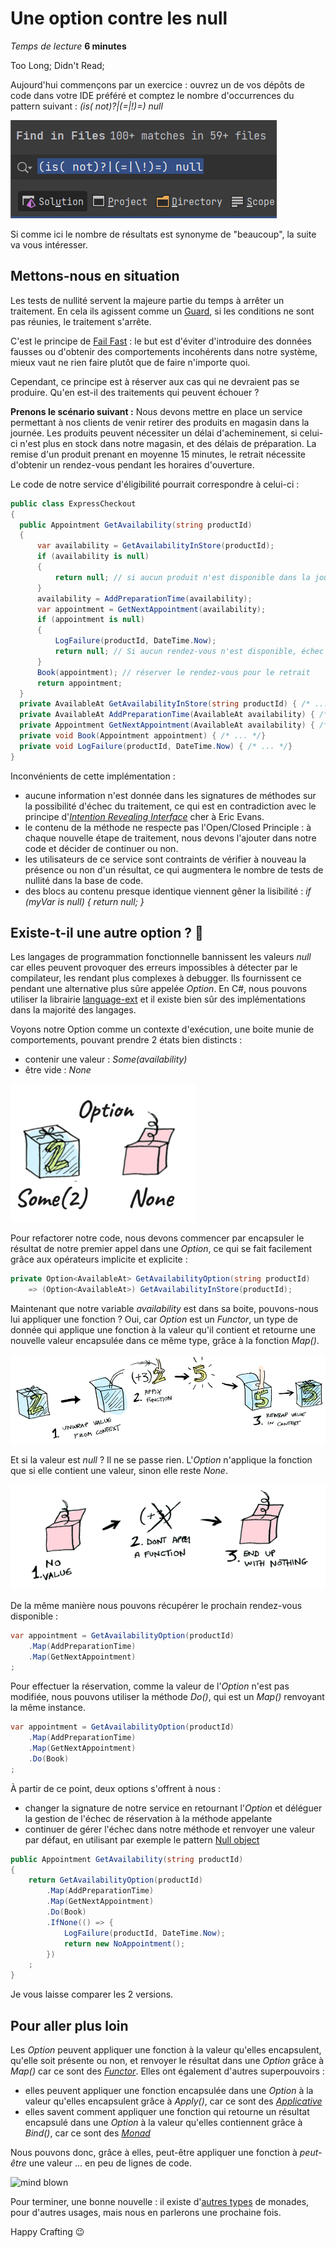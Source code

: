 # Une option contre les null
*Temps de lecture* **6 minutes**

Too Long; Didn't Read;
>
 
Aujourd'hui commençons par un exercice : ouvrez un de vos dépôts de code dans votre IDE préféré et comptez le nombre d'occurrences du pattern suivant : *(is( not)?|(=|\!)=) null*
 
 ![Occurrences de check null](null-occurences.png)
 
 
Si comme ici le nombre de résultats est synonyme de "beaucoup", la suite va vous intéresser.
 
## Mettons-nous en situation
Les tests de nullité servent la majeure partie du temps à arrêter un traitement. En cela ils agissent comme un [Guard](https://opus.ch/ddd-concepts-and-patterns-supple-design/), si les conditions ne sont pas réunies, le traitement s'arrête.

C'est le principe de [Fail Fast](https://www.martinfowler.com/ieeeSoftware/failFast.pdf) : le but est d'éviter d'introduire des données fausses ou d'obtenir des comportements incohérents dans notre système, mieux vaut ne rien faire plutôt que de faire n'importe quoi.

Cependant, ce principe est à réserver aux cas qui ne devraient pas se produire. Qu'en est-il des traitements qui peuvent échouer ?
 
**Prenons le scénario suivant :**
Nous devons mettre en place un service permettant à nos clients de venir retirer des produits en magasin dans la journée. Les produits peuvent nécessiter un délai d'acheminement, si celui-ci n'est plus en stock dans notre magasin, et des délais de préparation. La remise d'un produit prenant en moyenne 15 minutes, le retrait nécessite d'obtenir un rendez-vous pendant les horaires d'ouverture.
 
Le code de notre service d'éligibilité pourrait correspondre à celui-ci :

```csharp
public class ExpressCheckout
{
  public Appointment GetAvailability(string productId)
  {
      var availability = GetAvailabilityInStore(productId);
      if (availability is null)
      {
          return null; // si aucun produit n'est disponible dans la journée, échec
      }
      availability = AddPreparationTime(availability);
      var appointment = GetNextAppointment(availability);
      if (appointment is null)
      {
          LogFailure(productId, DateTime.Now);
          return null; // Si aucun rendez-vous n'est disponible, échec
      }
      Book(appointment); // réserver le rendez-vous pour le retrait
      return appointment;
  }
  private AvailableAt GetAvailabilityInStore(string productId) { /* ... */}
  private AvailableAt AddPreparationTime(AvailableAt availability) { /* ... */}
  private Appointment GetNextAppointment(AvailableAt availability) { /* ... */}
  private void Book(Appointment appointment) { /* ... */}
  private void LogFailure(productId, DateTime.Now) { /* ... */}
}
```

Inconvénients de cette implémentation :
* aucune information n'est donnée dans les signatures de méthodes sur la possibilité d'échec du traitement, ce qui est en contradiction avec le principe d'*[Intention Revealing Interface](https://herbertograca.com/2015/12/07/ddd-10-supple-design/)* cher à Eric Evans.
* le contenu de la méthode ne respecte pas l'Open/Closed Principle : à chaque nouvelle étape de traitement, nous devons l'ajouter dans notre code et décider de continuer ou non.
* les utilisateurs de ce service sont contraints de vérifier à nouveau la présence ou non d'un résultat, ce qui augmentera le nombre de tests de nullité dans la base de code.
* des blocs au contenu presque identique viennent gêner la lisibilité : *if (myVar is null) { return null; }*
 
## Existe-t-il une autre option ? 🤔
Les langages de programmation fonctionnelle bannissent les valeurs *null* car elles peuvent provoquer des erreurs impossibles à détecter par le compilateur, les rendant plus complexes à debugger. Ils fournissent ce pendant une alternative plus sûre appelée *Option*. En C#, nous pouvons utiliser la librairie [language-ext](https://github.com/louthy/language-ext) et il existe bien sûr des implémentations dans la majorité des langages.
 
Voyons notre Option comme un contexte d'exécution, une boite munie de comportements, pouvant prendre 2 états bien distincts : 
* contenir une valeur : *Some(availability)*
* être vide : *None*
 
![some or none](some.png)

Pour refactorer notre code, nous devons commencer par encapsuler le résultat de notre premier appel dans une *Option*, ce qui se fait facilement grâce aux opérateurs implicite et explicite :

```csharp
private Option<AvailableAt> GetAvailabilityOption(string productId) 
    => (Option<AvailableAt>) GetAvailabilityInStore(productId);
```

Maintenant que notre variable *availability* est dans sa boite, pouvons-nous lui appliquer une fonction ?
Oui, car *Option* est un *Functor*, un type de donnée qui applique une fonction à la valeur qu'il contient et retourne une nouvelle valeur encapsulée dans ce même type, grâce à la fonction *Map()*.

![map](map-some.png)

Et si la valeur est *null* ?
Il ne se passe rien. L'*Option* n'applique la fonction que si elle contient une valeur, sinon elle reste *None*.

![map none](map-none.png)

De la même manière nous pouvons récupérer le prochain rendez-vous disponible :

```csharp
var appointment = GetAvailabilityOption(productId)
    .Map(AddPreparationTime)
    .Map(GetNextAppointment)
;
```

Pour effectuer la réservation, comme la valeur de l'*Option* n'est pas modifiée, nous pouvons utiliser la méthode *Do()*, qui est un *Map()* renvoyant la même instance.

```csharp
var appointment = GetAvailabilityOption(productId)
    .Map(AddPreparationTime)
    .Map(GetNextAppointment)
    .Do(Book)
;
```

À partir de ce point, deux options s'offrent à nous :
* changer la signature de notre service en retournant l'*Option* et déléguer la gestion de l'échec de réservation à la méthode appelante
* continuer de gérer l'échec dans notre méthode et renvoyer une valeur par défaut, en utilisant par exemple le pattern [Null object](https://refactoring.guru/fr/introduce-null-object)
 
```csharp
public Appointment GetAvailability(string productId)
{
    return GetAvailabilityOption(productId)
        .Map(AddPreparationTime)
        .Map(GetNextAppointment)
        .Do(Book)
        .IfNone(() => {
            LogFailure(productId, DateTime.Now);
            return new NoAppointment();
        })
    ;
}
```

Je vous laisse comparer les 2 versions.
 
## Pour aller plus loin
Les *Option* peuvent appliquer une fonction à la valeur qu'elles encapsulent, qu'elle soit présente ou non, et renvoyer le résultat dans une *Option* grâce à *Map()* car ce sont des *[Functor](https://www.adit.io/posts/2013-04-17-functors,_applicatives,_and_monads_in_pictures.html#functors)*.  Elles ont également d'autres superpouvoirs :
* elles peuvent appliquer une fonction encapsulée dans une *Option* à la valeur qu'elles encapsulent grâce à *Apply()*, car ce sont des *[Applicative](https://www.adit.io/posts/2013-04-17-functors,_applicatives,_and_monads_in_pictures.html#applicatives)*
* elles savent comment appliquer une fonction qui retourne un résultat encapsulé dans une *Option* à la valeur qu'elles contiennent grâce à *Bind()*, car ce sont des *[Monad](https://www.adit.io/posts/2013-04-17-functors,_applicatives,_and_monads_in_pictures.html#monads)*
 
Nous pouvons donc, grâce à elles, peut-être appliquer une fonction à *peut-être* une valeur ... en peu de lignes de code.
 
![mind blown](https://media3.giphy.com/media/V0IdVIIW1y5d6/giphy.gif?cid=ecf05e47jwb7bwheu3kk1zodekdu5uswlbeq7tsw3xxl40v9&ep=v1_gifs_search&rid=giphy.gif&ct=g)
 
Pour terminer, une bonne nouvelle : il existe d'[autres types](https://webbureaucrat.gitlab.io/articles/safer-data-parsing-with-try-monads/) de monades, pour d'autres usages, mais nous en parlerons une prochaine fois. 
 
Happy Crafting 😉